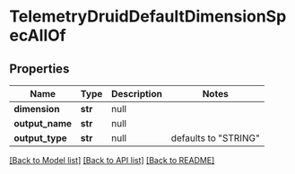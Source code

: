 # TelemetryDruidDefaultDimensionSpecAllOf

## Properties
Name | Type | Description | Notes
------------ | ------------- | ------------- | -------------
**dimension** | **str** | null | 
**output_name** | **str** | null | 
**output_type** | **str** | null | defaults to "STRING"

[[Back to Model list]](../README.md#documentation-for-models) [[Back to API list]](../README.md#documentation-for-api-endpoints) [[Back to README]](../README.md)


